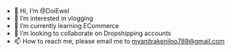 - 👋 Hi, I’m @DoiEwel
- 👀 I’m interested in vlogging
- 🌱 I’m currently learning ECommerce
- 💞️ I’m looking to collaborate on Dropshipping accounts
- 📫 How to reach me, please email me to myanitrakenilno789@gmail.com

<!---
DoiEwel/DoiEwel is a ✨ special ✨ repository because its `README.md` (this file) appears on your GitHub profile.
You can click the Preview link to take a look at your changes.
--->
